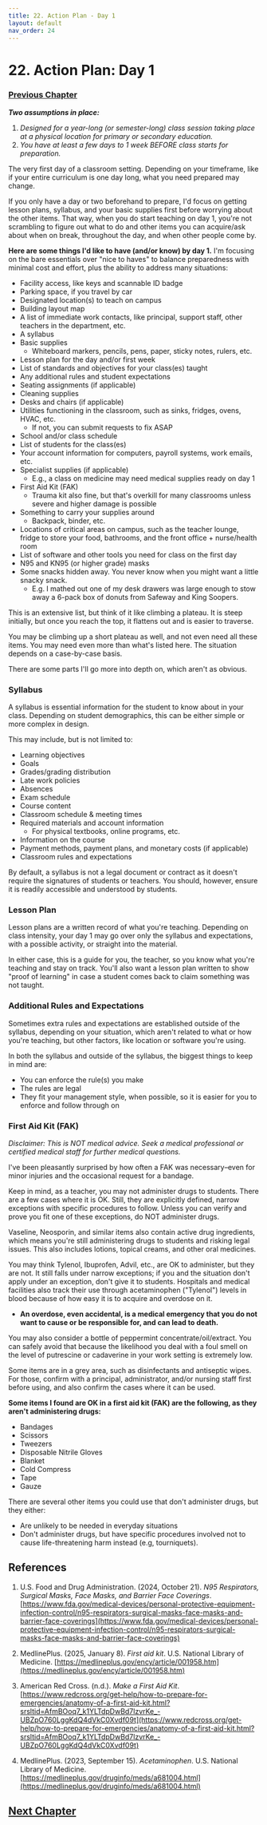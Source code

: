 ```yaml
---
title: 22. Action Plan - Day 1 
layout: default
nav_order: 24
---
```

# 22. Action Plan: Day 1 

### [Previous Chapter](Z021_Design_Systems_EdTech.html)

***Two assumptions in place:***
1. *Designed for a year-long (or semester-long) class session taking place at a physical location for primary or secondary education.*
2. *You have at least a few days to 1 week BEFORE class starts for preparation.*

The very first day of a classroom setting. Depending on your timeframe, like if your entire curriculum is one day long, what you need prepared may change.

If you only have a day or two beforehand to prepare, I'd focus on getting lesson plans, syllabus, and your basic supplies first before worrying about the other items. That way, when you do start teaching on day 1, you're not scrambling to figure out what to do and other items you can acquire/ask about when on break, throughout the day, and when other people come by.

**Here are some things I'd like to have (and/or know) by day 1.** I'm focusing on the bare essentials over "nice to haves" to balance preparedness with minimal cost and effort, plus the ability to address many situations:
- Facility access, like keys and scannable ID badge
- Parking space, if you travel by car
- Designated location(s) to teach on campus
- Building layout map
- A list of immediate work contacts, like principal, support staff, other teachers in the department, etc.
- A syllabus
- Basic supplies
  - Whiteboard markers, pencils, pens, paper, sticky notes, rulers, etc.
- Lesson plan for the day and/or first week
- List of standards and objectives for your class(es) taught
- Any additional rules and student expectations
- Seating assignments (if applicable)
- Cleaning supplies
- Desks and chairs (if applicable)
- Utilities functioning in the classroom, such as sinks, fridges, ovens, HVAC, etc.
  - If not, you can submit requests to fix ASAP
- School and/or class schedule
- List of students for the class(es)
- Your account information for computers, payroll systems, work emails, etc.
- Specialist supplies (if applicable)
  - E.g., a class on medicine may need medical supplies ready on day 1
- First Aid Kit (FAK)
  - Trauma kit also fine, but that's overkill for many classrooms unless severe and higher damage is possible
- Something to carry your supplies around
  - Backpack, binder, etc.
- Locations of critical areas on campus, such as the teacher lounge, fridge to store your food, bathrooms, and the front office + nurse/health room
- List of software and other tools you need for class on the first day
- N95 and KN95 (or higher grade) masks
- Some snacks hidden away. You never know when you might want a little snacky snack.
  - E.g. I mathed out one of my desk drawers was large enough to stow away a 6-pack box of donuts from Safeway and King Soopers.

This is an extensive list, but think of it like climbing a plateau. It is steep initially, but once you reach the top, it flattens out and is easier to traverse. 

You may be climbing up a short plateau as well, and not even need all these items. You may need even more than what's listed here. The situation depends on a case-by-case basis.

There are some parts I'll go more into depth on, which aren't as obvious.

### **Syllabus**
A syllabus is essential information for the student to know about in your class. Depending on student demographics, this can be either simple or more complex in design.

This may include, but is not limited to:
- Learning objectives
- Goals
- Grades/grading distribution
- Late work policies
- Absences
- Exam schedule
- Course content
- Classroom schedule & meeting times
- Required materials and account information
  - For physical textbooks, online programs, etc.
- Information on the course
- Payment methods, payment plans, and monetary costs (if applicable)
- Classroom rules and expectations

By default, a syllabus is not a legal document or contract as it doesn't require the signatures of students or teachers. You should, however, ensure it is readily accessible and understood by students.

### **Lesson Plan**
Lesson plans are a written record of what you're teaching. Depending on class intensity, your day 1 may go over only the syllabus and expectations, with a possible activity, or straight into the material.

In either case, this is a guide for you, the teacher, so you know what you're teaching and stay on track. You'll also want a lesson plan written to show "proof of learning" in case a student comes back to claim something was not taught.

### **Additional Rules and Expectations**
Sometimes extra rules and expectations are established outside of the syllabus, depending on your situation, which aren't related to what or how you're teaching, but other factors, like location or software you're using.

In both the syllabus and outside of the syllabus, the biggest things to keep in mind are:
- You can enforce the rule(s) you make
- The rules are legal
- They fit your management style, when possible, so it is easier for you to enforce and follow through on

### **First Aid Kit (FAK)**

*Disclaimer: This is NOT medical advice. Seek a medical professional or certified medical staff for further medical questions.*

I've been pleasantly surprised by how often a FAK was necessary–even for minor injuries and the occasional request for a bandage.

Keep in mind, as a teacher, you may not administer drugs to students. There are a few cases where it is OK. Still, they are explicitly defined, narrow exceptions with specific procedures to follow. Unless you can verify and prove you fit one of these exceptions, do NOT administer drugs.

Vaseline, Neosporin, and similar items also contain active drug ingredients, which means you're still administering drugs to students and risking legal issues. This also includes lotions, topical creams, and other oral medicines.

You may think Tylenol, Ibuprofen, Advil, etc., are OK to administer, but they are not. It still falls under narrow exceptions; if you and the situation don't apply under an exception, don't give it to students. Hospitals and medical facilities also track their use through acetaminophen ("Tylenol") levels in blood because of how easy it is to acquire and overdose on it.
- **An overdose, even accidental, is a medical emergency that you do not want to cause or be responsible for, and can lead to death.**

You may also consider a bottle of peppermint concentrate/oil/extract. You can safely avoid that because the likelihood you deal with a foul smell on the level of putrescine or cadaverine in your work setting is extremely low.

Some items are in a grey area, such as disinfectants and antiseptic wipes. For those, confirm with a principal, administrator, and/or nursing staff first before using, and also confirm the cases where it can be used.

**Some items I found are OK in a first aid kit (FAK) are the following, as they aren't administering drugs:**
- Bandages
- Scissors
- Tweezers
- Disposable Nitrile Gloves
- Blanket
- Cold Compress
- Tape
- Gauze

There are several other items you could use that don't administer drugs, but they either: 
- Are unlikely to be needed in everyday situations
- Don't administer drugs, but have specific procedures involved not to cause life-threatening harm instead (e.g, tourniquets).

## References

1. U.S. Food and Drug Administration. (2024, October 21). *N95 Respirators, Surgical Masks, Face Masks, and Barrier Face Coverings*. [https://www.fda.gov/medical-devices/personal-protective-equipment-infection-control/n95-respirators-surgical-masks-face-masks-and-barrier-face-coverings](https://www.fda.gov/medical-devices/personal-protective-equipment-infection-control/n95-respirators-surgical-masks-face-masks-and-barrier-face-coverings)

2. MedlinePlus. (2025, January 8). *First aid kit*. U.S. National Library of Medicine. [https://medlineplus.gov/ency/article/001958.htm](https://medlineplus.gov/ency/article/001958.htm)

3. American Red Cross. (n.d.). *Make a First Aid Kit*. [https://www.redcross.org/get-help/how-to-prepare-for-emergencies/anatomy-of-a-first-aid-kit.html?srsltid=AfmBOoq7_k1YLTdpDwBd7lzvrKe_-UBZpO760LggKdQ4dVkC0Xvdf09t](https://www.redcross.org/get-help/how-to-prepare-for-emergencies/anatomy-of-a-first-aid-kit.html?srsltid=AfmBOoq7_k1YLTdpDwBd7lzvrKe_-UBZpO760LggKdQ4dVkC0Xvdf09t)

4. MedlinePlus. (2023, September 15). *Acetaminophen*. U.S. National Library of Medicine. [https://medlineplus.gov/druginfo/meds/a681004.html](https://medlineplus.gov/druginfo/meds/a681004.html)

## [Next Chapter](Z023_Action_Plan_Week_1.html)